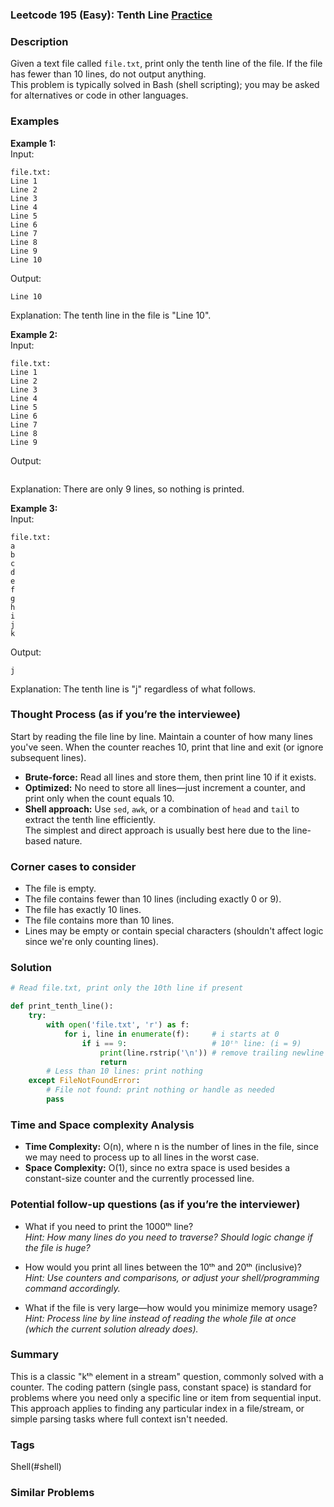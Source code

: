 ### Leetcode 195 (Easy): Tenth Line [Practice](https://leetcode.com/problems/tenth-line)

### Description  
Given a text file called `file.txt`, print only the tenth line of the file. If the file has fewer than 10 lines, do not output anything.  
This problem is typically solved in Bash (shell scripting); you may be asked for alternatives or code in other languages.

### Examples  

**Example 1:**  
Input:  
```
file.txt:
Line 1
Line 2
Line 3
Line 4
Line 5
Line 6
Line 7
Line 8
Line 9
Line 10
```
Output:  
```
Line 10
```
Explanation: The tenth line in the file is "Line 10".

**Example 2:**  
Input:  
```
file.txt:
Line 1
Line 2
Line 3
Line 4
Line 5
Line 6
Line 7
Line 8
Line 9
```
Output:  
```
```
Explanation: There are only 9 lines, so nothing is printed.

**Example 3:**  
Input:  
```
file.txt:
a
b
c
d
e
f
g
h
i
j
k
```
Output:  
```
j
```
Explanation: The tenth line is "j" regardless of what follows.

### Thought Process (as if you’re the interviewee)  
Start by reading the file line by line. Maintain a counter of how many lines you've seen. When the counter reaches 10, print that line and exit (or ignore subsequent lines).  
- **Brute-force:** Read all lines and store them, then print line 10 if it exists.  
- **Optimized:** No need to store all lines—just increment a counter, and print only when the count equals 10.  
- **Shell approach:** Use `sed`, `awk`, or a combination of `head` and `tail` to extract the tenth line efficiently.  
The simplest and direct approach is usually best here due to the line-based nature.

### Corner cases to consider  
- The file is empty.
- The file contains fewer than 10 lines (including exactly 0 or 9).
- The file has exactly 10 lines.
- The file contains more than 10 lines.
- Lines may be empty or contain special characters (shouldn't affect logic since we're only counting lines).

### Solution

```python
# Read file.txt, print only the 10th line if present

def print_tenth_line():
    try:
        with open('file.txt', 'r') as f:
            for i, line in enumerate(f):     # i starts at 0
                if i == 9:                   # 10ᵗʰ line: (i = 9)
                    print(line.rstrip('\n')) # remove trailing newline
                    return
        # Less than 10 lines: print nothing
    except FileNotFoundError:
        # File not found: print nothing or handle as needed
        pass
```

### Time and Space complexity Analysis  

- **Time Complexity:** O(n), where n is the number of lines in the file, since we may need to process up to all lines in the worst case.
- **Space Complexity:** O(1), since no extra space is used besides a constant-size counter and the currently processed line.

### Potential follow-up questions (as if you’re the interviewer)  

- What if you need to print the 1000ᵗʰ line?  
  *Hint: How many lines do you need to traverse? Should logic change if the file is huge?*

- How would you print all lines between the 10ᵗʰ and 20ᵗʰ (inclusive)?  
  *Hint: Use counters and comparisons, or adjust your shell/programming command accordingly.*

- What if the file is very large—how would you minimize memory usage?  
  *Hint: Process line by line instead of reading the whole file at once (which the current solution already does).*

### Summary
This is a classic "kᵗʰ element in a stream" question, commonly solved with a counter. The coding pattern (single pass, constant space) is standard for problems where you need only a specific line or item from sequential input. This approach applies to finding any particular index in a file/stream, or simple parsing tasks where full context isn't needed.

### Tags
Shell(#shell)

### Similar Problems
